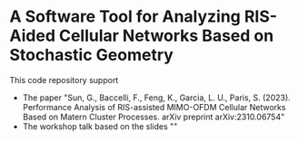 # A Software Tool for Analyzing RIS-Aided Cellular Networks Based on Stochastic Geometry
This code repository support 
* The paper "Sun, G., Baccelli, F., Feng, K., Garcia, L. U., Paris, S. (2023). Performance Analysis of RIS-assisted MIMO-OFDM Cellular Networks Based on Matern Cluster Processes. arXiv preprint arXiv:2310.06754"
* The workshop talk based on the slides ""
